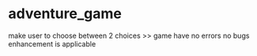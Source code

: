 # adventure_game
make user to choose between 2 choices >> game have no errors no bugs enhancement is applicable
